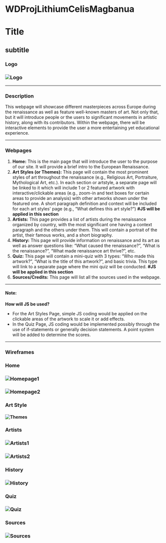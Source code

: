 # WDProjLithiumCelisMagbanua
# Title
## subtitle
### Logo
### ![Logo](./asset/logo-project.png " logo")
*****
### Description
This webpage will showcase different masterpieces across Europe during the renaissance as well as feature well-known masters of art. Not only that, but it will introduce people or the users to significant movements in artistic history, along with its contributors. Within the webpage, there will be interactive elements to provide the user a more entertaining yet educational experience.
*****
### Webpages
1. **Home:** This is the main page that will introduce the user to the purpose of our site. It will provide a brief intro to the European Renaissance.
2. **Art Styles (or Themes):** This page will contain the most prominent styles of art throughout the renaissance (e.g., Religious Art, Portraiture, Mythological Art, etc.). In each section or artstyle, a separate page will be linked to it which will include 1 or 2 featured artwork with interactive/clickable areas (e.g., zoom-in and text boxes for certain areas to provide an analysis) with other artworks shown under the featured one. A short paragraph definition and context will be included for each art styles' page (e.g., “What defines this art style?”) **#JS will be applied in this section**
3. **Artists:** This page provides a list of artists during the renaissance organized by country, with the most significant one having a context paragraph and the others under them. This will contain a portrait of the artist, their famous works, and a short biography.
4. **History:** This page will provide information on renaissance and its art as well as answer questions like: “What caused the renaissance?”, “What is the renaissance?”, “What made renaissance art thrive?”, etc.
5. **Quiz:** This page will contain a mini-quiz with 3 types: “Who made this artwork?”, “What is the title of this artwork?”, and basic trivia. This type will link to a separate page where the mini quiz will be conducted. **#JS will be applied in this section**
6. **Sources/Credits:** This page will list all the sources used in the webpage.
*****
#### Note:
**How will JS be used?**
* For the Art Styles Page, simple JS coding would be applied on the clickable areas of the artwork to scale it or add effects.
* In the Quiz Page, JS coding would be implemented possibly through the use of if-statements or  generally decision statements. A point system will be added to determine the scores.
*****

### Wireframes
### Home
### ![Homepage1](./asset/homepage.png "homepage1")
### ![Homepage2](./asset/homepage-no-menu.png "homepage2")

### Art Style
#### ![Themes](./asset/themes.png "themes")

### Artists
### ![Artists1](./asset/artists.png "artists1")
### ![Artists2](./asset/artist-prev-next.png "artists2")

###  History
### ![History](./asset/history.png "history")

### Quiz
### ![Quiz](./asset/mini-quiz.png "mini quiz")

### Sources
### ![Sources](./asset/sources.png "sources")
